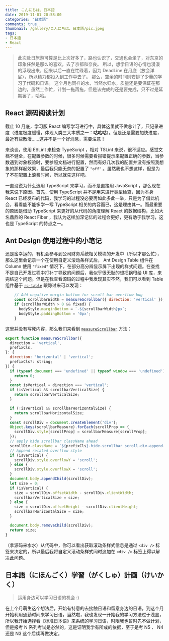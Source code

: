 ```yaml
---
title: こんにちは、日本語
date: 2019-11-01 20:58:00
categories: "日本語"
comments: true
thumbnail: /gallery/こんにちは、日本語/pic.jpeg
tags:
- 日本語
- React
---
```


<!-- no node -->

<!-- more -->

> 此次赴日旅游可算是比上次好多了，路也认识了，交通也会坐了，对东京的印象任然是那么的喜欢，去了京都和奈良。
> 所以，想学日语的心情也漫漫的浮现出来，回来以后一直在忙碌着，因为 DeadLine 在月底（放会洋屁），所以精力都投入到工作中去了。
> 那么，空余的时间则安排了少量的学习了代码和日语。
> 这个月也同样的水，当然水归水，质量还是要保证在那边的，虽然工作忙，计划一拖再拖，但是该完成的还是要完成，只不过是延期罢了，哈哈。

## React 源码阅读计划

截止 10 月底，学习版 React 编写学习进行中，具体这里就不做总计了，只记录进度（进度极度缓慢，体现人类三大本质之一：**咕咕咕**）。但是还是需要加快进度，最近有些散漫……这并不是一个好消息，需要注意！

来谈谈，使用 ESLint 来检查 TypeScript ，相对 TSLint 来说，很不适应。感觉文档不健全，在配置参数的时候，很多时候需要看报错提示来配置正确的参数，当参数遇到对象校验时，要参照文档进行配置，然而有好几次我的配置并没有按照我想象的那样起效果，最后我只能无奈的配置了 `"off"` 。虽然我也不想这样，但是为了不在配置上浪费时间，所以就先这样吧。

一直没说为什么选用 TypeScript 来学习，而不是直接用 JavaScript ，那么现在我来说下原因。首先，使用 TypeScript 并不是用来进行类型检查，因为本身 React 已经发布的代码，我学习的过程没必要再如此多此一举，只是为了借此机会，看看能不能多学一写 TypeScript 相关的内容而已，这是理由其一。而最重要的原因是借助 TypeScript 来更好的从代码的角度理解 React 的数据结构，比如大名鼎鼎的 React Fiber ，我认为这样加深记忆的过程会更好，更有助于我学习，这也是 TypeScript 的特点之一。

## Ant Design 使用过程中的小笔记

还是蛮幸运的，有机会参与到公司财务系统相关模块的开发中（所以才那么忙），那么这里会记录一个在使用自定义滚动条样式后， Ant Design Table 组件在 Column 使用 `"fixed"` 情况下，在部分高分辨显示屏下出现的样式问题。在查找不是自己开发过程中打补丁导致的问题后，我似乎很无耻的想把锅甩给 UI 库，来完结这个问题。但是在我查看源码的过程中我发现其实不然，我们可以看到 Table 组件基于 [`rc-table`](https://github.com/react-component/table/blob/master/src/BodyTable.tsx#L57) 跟踪过来可以发现：

```javascript
    // Add negative margin bottom for scroll bar overflow bug
    const scrollbarWidth = measureScrollbar({ direction: 'vertical' });
    if (scrollbarWidth > 0 && fixed) {
      bodyStyle.marginBottom = `-${scrollbarWidth}px`;
      bodyStyle.paddingBottom = '0px';
    }
```

这里并没有写死内容，那么我们来看到 [`measureScrollbar`](https://github.com/react-component/table/blob/master/src/utils.ts#L15) 方法：

```javascript
export function measureScrollbar({
  direction = 'vertical',
  prefixCls,
}: {
  direction: 'horizontal' | 'vertical';
  prefixCls?: string;
}) {
  if (typeof document === 'undefined' || typeof window === 'undefined') {
    return 0;
  }
  const isVertical = direction === 'vertical';
  if (isVertical && scrollbarVerticalSize) {
    return scrollbarVerticalSize;
  }

  if (!isVertical && scrollbarHorizontalSize) {
    return scrollbarHorizontalSize;
  }
  const scrollDiv = document.createElement('div');
  Object.keys(scrollbarMeasure).forEach(scrollProp => {
    scrollDiv.style[scrollProp] = scrollbarMeasure[scrollProp];
  });
  // apply hide scrollbar className ahead
  scrollDiv.className = `${prefixCls}-hide-scrollbar scroll-div-append-to-body`;
  // Append related overflow style
  if (isVertical) {
    scrollDiv.style.overflowY = 'scroll';
  } else {
    scrollDiv.style.overflowX = 'scroll';
  }
  document.body.appendChild(scrollDiv);
  let size = 0;
  if (isVertical) {
    size = scrollDiv.offsetWidth - scrollDiv.clientWidth;
    scrollbarVerticalSize = size;
  } else {
    size = scrollDiv.offsetHeight - scrollDiv.clientHeight;
    scrollbarHorizontalSize = size;
  }

  document.body.removeChild(scrollDiv);
  return size;
}
```

（拿源码来水水）从代码中，你可以看出获取滚动条样式信息是通过 `<div />` 标签来决定的，所以最后我将自定义滚动条样式同时追加在 `<div />` 标签上得以解决此问题。

## 日本語（にほんごく）学習（がくしゅ）計画（けいかく）

> 运用身边可以学习日语的机会 :)

在上个月萌生这个想法后，开始有特意的去接触日语和留意身边的日语，到这个月开始利用通勤时间来学习日语，当然啦，我也发现一开始我的学习方法过于浅显，所以我开始选择看《标准日本语》来系统的学习日语，时限我也暂时先不做计划，但是报考 N 系列考试是必然的，这是证明我学有所成的依据，至于是考 N5 、 N4 还是 N3 这个后续再做决定。
